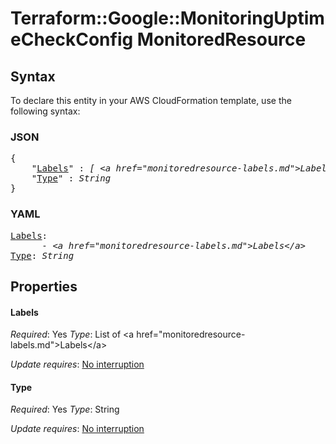 # Terraform::Google::MonitoringUptimeCheckConfig MonitoredResource

## Syntax

To declare this entity in your AWS CloudFormation template, use the following syntax:

### JSON

<pre>
{
    "<a href="#labels" title="Labels">Labels</a>" : <i>[ &lt;a href=&#34;monitoredresource-labels.md&#34;&gt;Labels&lt;/a&gt;, ... ]</i>,
    "<a href="#type" title="Type">Type</a>" : <i>String</i>
}
</pre>

### YAML

<pre>
<a href="#labels" title="Labels">Labels</a>: <i>
      - &lt;a href=&#34;monitoredresource-labels.md&#34;&gt;Labels&lt;/a&gt;</i>
<a href="#type" title="Type">Type</a>: <i>String</i>
</pre>

## Properties

#### Labels

_Required_: Yes
_Type_: List of &lt;a href=&#34;monitoredresource-labels.md&#34;&gt;Labels&lt;/a&gt;

_Update requires_: [No interruption](https://docs.aws.amazon.com/AWSCloudFormation/latest/UserGuide/using-cfn-updating-stacks-update-behaviors.html#update-no-interrupt)

#### Type

_Required_: Yes
_Type_: String

_Update requires_: [No interruption](https://docs.aws.amazon.com/AWSCloudFormation/latest/UserGuide/using-cfn-updating-stacks-update-behaviors.html#update-no-interrupt)

